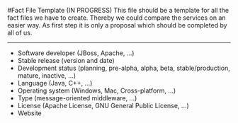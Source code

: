 #Fact File Template (IN PROGRESS)
This file should be a template for all the fact files we have to create. Thereby we could compare the services on an easier way. As first step it is only a proposal which should be completed by all of us.  

----------

- Software developer (JBoss, Apache, ...)
- Stable release (version and date)
- Development status (planning, pre-alpha, alpha, beta, stable/production, mature, inactive, ...)
- Language (Java, C++, ...)
- Operating system (Windows, Mac, Cross-platform, ...)
- Type (message-oriented middleware, ...)
- License (Apache License, GNU General Public License, ...)
- Website



